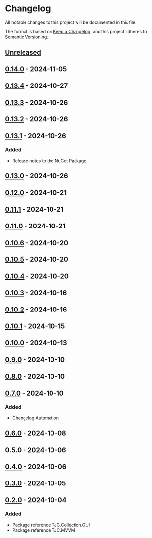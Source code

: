 # Changelog

All notable changes to this project will be documented in this file.

The format is based on [Keep a Changelog](https://keepachangelog.com/en/1.1.0/),
and this project adheres to [Semantic Versioning](https://semver.org/spec/v2.0.0.html).

## [Unreleased]

## [0.14.0] - 2024-11-05

## [0.13.4] - 2024-10-27

## [0.13.3] - 2024-10-26

## [0.13.2] - 2024-10-26

## [0.13.1] - 2024-10-26

### Added

- Release notes to the NuGet Package

## [0.13.0] - 2024-10-26

## [0.12.0] - 2024-10-21

## [0.11.1] - 2024-10-21

## [0.11.0] - 2024-10-21

## [0.10.6] - 2024-10-20

## [0.10.5] - 2024-10-20

## [0.10.4] - 2024-10-20

## [0.10.3] - 2024-10-16

## [0.10.2] - 2024-10-16

## [0.10.1] - 2024-10-15

## [0.10.0] - 2024-10-13

## [0.9.0] - 2024-10-10

## [0.8.0] - 2024-10-10

## [0.7.0] - 2024-10-10

### Added

- Changelog Automation

## [0.6.0] - 2024-10-08

## [0.5.0] - 2024-10-06

## [0.4.0] - 2024-10-06

## [0.3.0] - 2024-10-05

## [0.2.0] - 2024-10-04

### Added

- Package reference TJC.Collection.GUI
- Package reference TJC.MVVM

[Unreleased]: https://github.com/TJC-Tools/TJC.Collection.MVVM/compare/v0.14.0...HEAD

[0.14.0]: https://github.com/TJC-Tools/TJC.Collection.MVVM/compare/v0.13.4...v0.14.0

[0.13.4]: https://github.com/TJC-Tools/TJC.Collection.MVVM/compare/v0.13.3...v0.13.4

[0.13.3]: https://github.com/TJC-Tools/TJC.Collection.MVVM/compare/v0.13.2...v0.13.3

[0.13.2]: https://github.com/TJC-Tools/TJC.Collection.MVVM/compare/v0.13.1...v0.13.2

[0.13.1]: https://github.com/TJC-Tools/TJC.Collection.MVVM/compare/v0.13.0...v0.13.1

[0.13.0]: https://github.com/TJC-Tools/TJC.Collection.MVVM/compare/v0.12.0...v0.13.0

[0.12.0]: https://github.com/TJC-Tools/TJC.Collection.MVVM/compare/v0.11.1...v0.12.0

[0.11.1]: https://github.com/TJC-Tools/TJC.Collection.MVVM/compare/v0.11.0...v0.11.1

[0.11.0]: https://github.com/TJC-Tools/TJC.Collection.MVVM/compare/v0.10.6...v0.11.0

[0.10.6]: https://github.com/TJC-Tools/TJC.Collection.MVVM/compare/v0.10.5...v0.10.6

[0.10.5]: https://github.com/TJC-Tools/TJC.Collection.MVVM/compare/v0.10.4...v0.10.5

[0.10.4]: https://github.com/TJC-Tools/TJC.Collection.MVVM/compare/v0.10.3...v0.10.4

[0.10.3]: https://github.com/TJC-Tools/TJC.Collection.MVVM/compare/v0.10.2...v0.10.3

[0.10.2]: https://github.com/TJC-Tools/TJC.Collection.MVVM/compare/v0.10.1...v0.10.2

[0.10.1]: https://github.com/TJC-Tools/TJC.Collection.MVVM/compare/v0.10.0...v0.10.1

[0.10.0]: https://github.com/TJC-Tools/TJC.Collection.MVVM/compare/v0.9.0...v0.10.0

[0.9.0]: https://github.com/TJC-Tools/TJC.Collection.MVVM/compare/v0.8.0...v0.9.0

[0.8.0]: https://github.com/TJC-Tools/TJC.Collection.MVVM/compare/v0.7.0...v0.8.0

[0.7.0]: https://github.com/TJC-Tools/TJC.Collection.MVVM/compare/v0.6.0...v0.7.0

[0.6.0]: https://github.com/TJC-Tools/TJC.Collection.MVVM/compare/v0.5.0...v0.6.0

[0.5.0]: https://github.com/TJC-Tools/TJC.Collection.MVVM/compare/v0.4.0...v0.5.0

[0.4.0]: https://github.com/TJC-Tools/TJC.Collection.MVVM/compare/v0.3.0...v0.4.0

[0.3.0]: https://github.com/TJC-Tools/TJC.Collection.MVVM/compare/v0.2.0...v0.3.0

[0.2.0]: https://github.com/TJC-Tools/TJC.Collection.MVVM/releases/tag/v0.2.0
